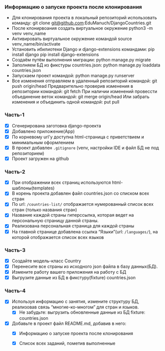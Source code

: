 ### Информацию о запуске проекта после клонирования
- Для клонирования проекта в локальный репозиторий использовать команду:
  git clone git@github.com:EduManuch/DjangoCountries.git
- После клонирвоания создать виртуальное окружение python3 -m venv venv_name
- Активировать виртуальное окружение командой source venv_name/bin/activate
- Установить ибилиотеки Django и django-extensions командами:
  pip install django
  pip install django-extensions
- Создаём путём выполнения миграции: python manage.py migrate
- Заполняем БД из фикстуры countries.json: python manage.py loaddata countries.json
- Запускаем проект командой: python manage.py runserver
- Все изменения отправляем в удаленный репозиторий командой:
  git push origin/head
  Предварительно проверив изменения в репозитории командой:
  git fetch
  При наличии изменений провессти объединение веток командой:
  git merge origin/head
  Или забрать изменения и объединить одной командой:
  put pull


### Часть-1
- [x] Сгенерирована заготовка django-проекта
- [x] Добавлено приложение(App)
- [x] По корневому url'у доступна html-страница с приветствием и минимальным оформлением
- [x] В проект добавлен `.gitignore` (venv, настройки IDE и файл БД не под репозиторием)
- [x] Проект загружен на github

### Часть-2
- [x] При отображении всех страниц используются html-шаблоны(templates)
- [x] В корень проекта добавлен файл countries.json со списком всех стран
- [x] По url: `/countries-list/` отображается нумерованный список всех стран (только названия стран)
- [x] Название каждой страны гиперссылка, которая ведет на персональную страницу данной страны.
- [x] Реализована персональная страница для каждой страны
- [x] На главной странице добавлена ссылка “Языки”(url: `/languages/`), на которой отображается список всех языков

### Часть-3
- [x] Создайте модель-класс Country
- [x] Перенесите все страны из исходного json файла в базу данных(БД).
- [x] Измените работу вашего приложения на работу с БД
- [x] Выгрузите данные из БД в фикстуру(fixture) countries.json

### Часть-4
- [x] Используя информацию с занятия, измените структуру БД, реализовав связь “многие-ко-многом” для стран и языков.
  - [x] Не забудьте: выгрузить обновленные данные из БД fixture: countries.json
- [x] Добавьте в проект файл README.md, добавив в него:
  - [x] Информацию о запуске проекта после клонирования
  - [x] Список всех заданий, пометив выполненные

